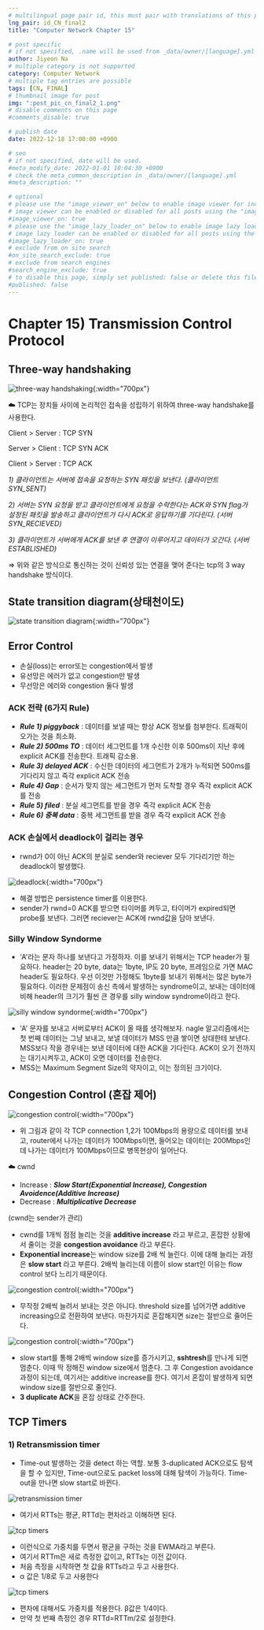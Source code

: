 ```yaml
---
# multilingual page pair id, this must pair with translations of this page. (This name must be unique)
lng_pair: id_CN_final2
title: "Computer Network Chapter 15"

# post specific
# if not specified, .name will be used from _data/owner/[language].yml
author: Jiyeon Na
# multiple category is not supported
category: Computer Network
# multiple tag entries are possible
tags: [CN, FINAL]
# thumbnail image for post
img: ":post_pic_cn_final2_1.png"
# disable comments on this page
#comments_disable: true

# publish date
date: 2022-12-18 17:00:00 +0900

# seo
# if not specified, date will be used.
#meta_modify_date: 2022-01-01 10:04:30 +0900
# check the meta_common_description in _data/owner/[language].yml
#meta_description: ""

# optional
# please use the "image_viewer_on" below to enable image viewer for individual pages or posts (_posts/ or [language]/_posts folders).
# image viewer can be enabled or disabled for all posts using the "image_viewer_posts: true" setting in _data/conf/main.yml.
#image_viewer_on: true
# please use the "image_lazy_loader_on" below to enable image lazy loader for individual pages or posts (_posts/ or [language]/_posts folders).
# image lazy loader can be enabled or disabled for all posts using the "image_lazy_loader_posts: true" setting in _data/conf/main.yml.
#image_lazy_loader_on: true
# exclude from on site search
#on_site_search_exclude: true
# exclude from search engines
#search_engine_exclude: true
# to disable this page, simply set published: false or delete this file
#published: false
---
```


# Chapter 15) Transmission Control Protocol

## Three-way handshaking

![three-way handshaking](:post_pic_cn_final2_1.jpeg){:width="700px"}

<aside>
☁️ TCP는 장치들 사이에 논리적인 접속을 성립하기 위하여 three-way handshake를 사용한다.

Client > Server : TCP SYN

Server > Client : TCP SYN ACK

Client > Server : TCP ACK

</aside>

*1) 클라이언트는 서버에 접속을 요청하는 SYN 패킷을 보낸다. (클라이언트 SYN_SENT)*

*2) 서버는 SYN 요청을 받고 클라이언트에게 요청을 수락한다는 ACK와 SYN flag가 설정된 패킷을 발송하고 클라이언트가 다시 ACK로 응답하기를 기다린다. (서버 SYN_RECIEVED)*

*3) 클라이언트가 서버에게 ACK를 보낸 후 연결이 이루어지고 데이터가 오간다. (서버 ESTABLISHED)*

⇒ 위와 같은 방식으로 통신하는 것이 신뢰성 있는 연결을 맺어 준다는 tcp의 3 way handshake 방식이다. 

## State transition diagram(상태천이도)

![state transition diagram](:post_pic_cn_final2_2.jpeg){:width="700px"}

## Error Control

- 손실(loss)는 error또는 congestion에서 발생
- 유선망은 에러가 없고 congestion만 발생
- 무선망은 에러와 congestion 둘다 발생

### ACK 전략 (6가지 Rule)

- ***Rule 1) piggyback*** : 데이터를 보낼 때는 항상 ACK 정보를 첨부한다. 트래픽이 오가는 것을 최소화.
- ***Rule 2) 500ms TO*** : 데이터 세그먼트를 1개 수신한 이후 500ms이 지난 후에 explicit ACK를 전송한다. 트래픽 감소용.
- ***Rule 3) delayed ACK*** : 수신한 데이터의 세그먼트가 2개가 누적되면 500ms를 기다리지 않고 즉각 explicit ACK 전송
- ***Rule 4) Gap*** : 순서가 맞지 않는 세그먼트가 먼저 도착할 경우 즉각 explicit ACK를 전송
- ***Rule 5) filed*** : 분실 세그먼트를 받을 경우 즉각 explicit ACK 전송
- ***Rule 6) 중복 data*** : 중복 세그먼트를 받을 경우 즉각 explicit ACK 전송

### ACK 손실에서 deadlock이 걸리는 경우

- rwnd가 0이 아닌 ACK의 분실로 sender와 reciever 모두 기다리기만 하는 deadlock이 발생했다.

![deadlock](:post_pic_cn_final2_3.jpeg){:width="700px"}

- 해결 방법은 persistence timer를 이용한다.
- sender가 rwnd=0 ACK를 받으면 타이머를 켜두고, 타이머가 expired되면 probe를 보낸다. 그러면 reciever는 ACK에 rwnd값을 담아 보낸다.

### Silly Window Syndorme

- 'A'라는 문자 하나를 보낸다고 가정하자. 이를 보내기 위해서는 TCP header가 필요하다. header는 20 byte, data는 1byte, IP도 20 byte, 프레임으로 가면 MAC header도 필요하다. 우선 이것만 가정해도 1byte를 보내기 위해서는 많은 byte가 필요하다. 이러한 문제점이 송신 측에서 발생하는 syndrome이고, 보내는 데이터에 비해 header의 크기가 훨씬 큰 경우를 silly window syndrome이라고 한다.

![silly window syndorme](:post_pic_cn_final2_4.png){:width="700px"}

- 'A' 문자를 보내고 서버로부터 ACK이 올 때를 생각해보자. nagle 알고리즘에서는 첫 번째 데이터는 그냥 보내고, 보낼 데이터가 MSS 만큼 쌓이면 상대한테 보낸다. MSS보다 작을 경우네는 보낸 데이터에 대한 ACK을 기다린다. ACK이 오기 전까지는 대기시켜두고, ACK이 오면 데이터를 전송한다.
- MSS는 Maximum Segment Size의 약자이고, 이는 정의된 크기이다.

## Congestion Control (혼잡 제어)

![congestion control](:post_pic_cn_final2_5.png){:width="700px"}

- 위 그림과 같이 각 TCP connection 1,2가 100Mbps의 용량으로 데이터를 보내고, router에서 나가는 데이터가 100Mbps이면, 들어오는 데이터는 200Mbps인데 나가는 데이터가 100Mbps이므로 병목현상이 일어난다.

<aside>
☁️ cwnd

- Increase : ***Slow Start(Exponential Increase), Congestion Avoidence(Additive Increase)***
- Decrease : ***Multiplicative Decrease***
</aside>

(cwnd는 sender가 관리)

- cwnd를 1개씩 점점 늘리는 것을 **additive increase** 라고 부르고, 혼잡한 상황에서 줄이는 것을 **congestion avoidance** 라고 부른다.
- **Exponential increase**는 window size를 2배 씩 늘린다. 이에 대해 늘리는 과정은 **slow start**
라고 부른다. 2배씩 늘리는데 이름이 slow start인 이유는 flow control 보다 느리기 때문이다.

![congestion control](:post_pic_cn_final2_6.jpeg){:width="700px"}

- 무작정 2배씩 늘려서 보내는 것은 아니다. threshold size를 넘어가면 additive increasing으로 전환하여 보낸다. 마찬가지로 혼잡해지면 size는 절반으로 줄어든다.

![congestion control](:post_pic_cn_final2_7.jpeg){:width="700px"}

- slow start를 통해 2배씩 window size를 증가시키고, **sshtresh**를 만나게 되면 멈춘다. 이때 딱 정해진 window size에서 멈춘다. 그 후 Congestion avoidance 과정이 되는데, 여기서는 additive increase를 한다. 여기서 혼잡이 발생하게 되면 window size를 절반으로 줄인다.
- **3 duplicate ACK**을 혼잡 상태로 간주한다.

## TCP Timers

### 1) Retransmission timer

- Time-out 발생하는 것을 detect 하는 역할. 보통 3-duplicated ACK으로도 탐색을 할 수 있지만, Time-out으로도 packet loss에 대해 탐색이 가능하다. Time-out을 만나면 slow start로 바뀐다.

![retransmission timer](:post_pic_cn_final2_8.png)

- 여기서 RTTs는 평균, RTTd는 편차라고 이해하면 된다.

![tcp timers](:post_pic_cn_final2_9.png)

- 이런식으로 가중치를 두면서 평균을 구하는 것을 EWMA라고 부른다.
- 여기서 RTTm은 새로 측정한 값이고, RTTs는 이전 값이다.
- 처음 측정을 시작하면 첫 값을 RTTs라고 두고 사용한다.
- α 값은 1/8로 두고 사용한다

![tcp timers](:post_pic_cn_final2_10.png)

- 편차에 대해서도 가중치를 적용한다. β값은 1/4이다.
- 만약 첫 번째 측정인 경우 RTTd=RTTm/2로 설정한다.
